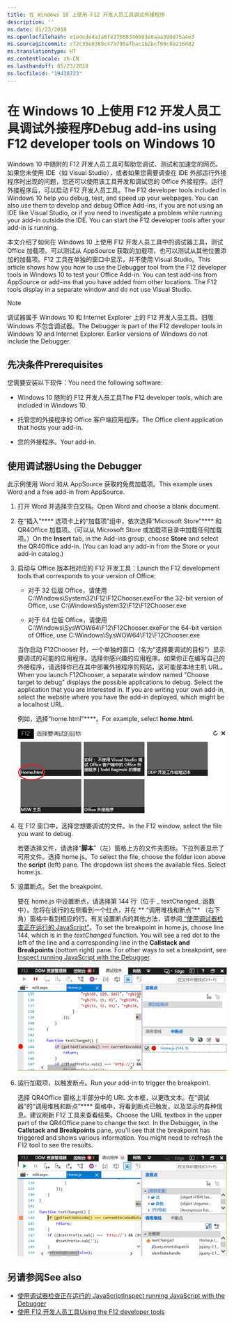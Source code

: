 ```yaml
---
title: 在 Windows 10 上使用 F12 开发人员工具调试外接程序
description: ''
ms.date: 01/23/2018
ms.openlocfilehash: e1e4cde4a1a0fe27058346b93e8aaa39dd75a4e3
ms.sourcegitcommit: c72c35e8389c47a795afbac1b2bcf98c8e216d82
ms.translationtype: HT
ms.contentlocale: zh-CN
ms.lasthandoff: 05/23/2018
ms.locfileid: "19438723"
---
```

# <a name="debug-add-ins-using-f12-developer-tools-on-windows-10"></a><span data-ttu-id="d8827-102">在 Windows 10 上使用 F12 开发人员工具调试外接程序</span><span class="sxs-lookup"><span data-stu-id="d8827-102">Debug add-ins using F12 developer tools on Windows 10</span></span>

<span data-ttu-id="d8827-p101">Windows 10 中随附的 F12 开发人员工具可帮助您调试、测试和加速您的网页。如果您未使用 IDE（如 Visual Studio），或者如果您需要调查在 IDE 外部运行外接程序时出现的问题，您还可以使用该工具开发和调试您的 Office 外接程序。运行外接程序后，可以启动 F12 开发人员工具。</span><span class="sxs-lookup"><span data-stu-id="d8827-p101">The F12 developer tools included in Windows 10 help you debug, test, and speed up your webpages. You can also use them to develop and debug Office Add-ins, if you are not using an IDE like Visual Studio, or if you need to investigate a problem while running your add-in outside the IDE. You can start the F12 developer tools after your add-in is running.</span></span>

<span data-ttu-id="d8827-p102">本文介绍了如何在 Windows 10 上使用 F12 开发人员工具中的调试器工具，测试 Office 加载项。可以测试从 AppSource 获取的加载项，也可以测试从其他位置添加的加载项。F12 工具在单独的窗口中显示，并不使用 Visual Studio。</span><span class="sxs-lookup"><span data-stu-id="d8827-p102">This article shows how you how to use the Debugger tool from the F12 developer tools in Windows 10 to test your Office Add-in. You can test add-ins from AppSource or add-ins that you have added from other locations. The F12 tools display in a separate window and do not use Visual Studio.</span></span>

> [!NOTE]
> <span data-ttu-id="d8827-p103">调试器属于 Windows 10 和 Internet Explorer 上的 F12 开发人员工具。旧版 Windows 不包含调试器。</span><span class="sxs-lookup"><span data-stu-id="d8827-p103">The Debugger is part of the F12 developer tools in Windows 10 and Internet Explorer. Earlier versions of Windows do not include the Debugger.</span></span> 

## <a name="prerequisites"></a><span data-ttu-id="d8827-111">先决条件</span><span class="sxs-lookup"><span data-stu-id="d8827-111">Prerequisites</span></span>

<span data-ttu-id="d8827-112">您需要安装以下软件：</span><span class="sxs-lookup"><span data-stu-id="d8827-112">You need the following software:</span></span>

- <span data-ttu-id="d8827-113">Windows 10 随附的 F12 开发人员工具</span><span class="sxs-lookup"><span data-stu-id="d8827-113">The F12 developer tools, which are included in Windows 10.</span></span> 
    
- <span data-ttu-id="d8827-114">托管您的外接程序的 Office 客户端应用程序。</span><span class="sxs-lookup"><span data-stu-id="d8827-114">The Office client application that hosts your add-in.</span></span> 
    
- <span data-ttu-id="d8827-115">您的外接程序。</span><span class="sxs-lookup"><span data-stu-id="d8827-115">Your add-in.</span></span> 

## <a name="using-the-debugger"></a><span data-ttu-id="d8827-116">使用调试器</span><span class="sxs-lookup"><span data-stu-id="d8827-116">Using the Debugger</span></span>

<span data-ttu-id="d8827-117">此示例使用 Word 和从 AppSource 获取的免费加载项。</span><span class="sxs-lookup"><span data-stu-id="d8827-117">This example uses Word and a free add-in from AppSource.</span></span>

1. <span data-ttu-id="d8827-118">打开 Word 并选择空白文档。</span><span class="sxs-lookup"><span data-stu-id="d8827-118">Open Word and choose a blank document.</span></span> 
    
2. <span data-ttu-id="d8827-p104">在“插入”**** 选项卡上的“加载项”组中，依次选择“Microsoft Store”**** 和 QR4Office 加载项。（可以从 Microsoft Store 或加载项目录中加载任何加载项。）</span><span class="sxs-lookup"><span data-stu-id="d8827-p104">On the **Insert** tab, in the Add-ins group, choose **Store** and select the QR4Office add-in. (You can load any add-in from the Store or your add-in catalog.)</span></span>
    
3. <span data-ttu-id="d8827-121">启动与 Office 版本相对应的 F12 开发工具：</span><span class="sxs-lookup"><span data-stu-id="d8827-121">Launch the F12 development tools that corresponds to your version of Office:</span></span>
    
   - <span data-ttu-id="d8827-122">对于 32 位版 Office，请使用 C:\Windows\System32\F12\F12Chooser.exe</span><span class="sxs-lookup"><span data-stu-id="d8827-122">For the 32-bit version of Office, use C:\Windows\System32\F12\F12Chooser.exe</span></span>
    
   - <span data-ttu-id="d8827-123">对于 64 位版 Office，请使用 C:\Windows\SysWOW64\F12\F12Chooser.exe</span><span class="sxs-lookup"><span data-stu-id="d8827-123">For the 64-bit version of Office, use C:\Windows\SysWOW64\F12\F12Chooser.exe</span></span>
    
   <span data-ttu-id="d8827-p105">当你启动 F12Chooser 时，一个单独的窗口（名为“选择要调试的目标”）显示要调试的可能的应用程序。选择你感兴趣的应用程序。如果你正在编写自己的外接程序，请选择你已在其中部署外接程序的网站，这可能是本地主机 URL。</span><span class="sxs-lookup"><span data-stu-id="d8827-p105">When you launch F12Chooser, a separate window named "Choose target to debug" displays the possible applications to debug. Select the application that you are interested in. If you are writing your own add-in, select the website where you have the add-in deployed, which might be a localhost URL.</span></span> 
    
   <span data-ttu-id="d8827-127">例如，选择“home.html”****。</span><span class="sxs-lookup"><span data-stu-id="d8827-127">For example, select **home.html**.</span></span> 
    
   ![F12Chooser 屏幕，指向圈出的加载项](../images/choose-target-to-debug.png)

4. <span data-ttu-id="d8827-129">在 F12 窗口中，选择您想要调试的文件。</span><span class="sxs-lookup"><span data-stu-id="d8827-129">In the F12 window, select the file you want to debug.</span></span>
    
   <span data-ttu-id="d8827-p106">若要选择文件，请选择“**脚本**”（左）窗格上方的文件夹图标。下拉列表显示了可用文件。选择 home.js。</span><span class="sxs-lookup"><span data-stu-id="d8827-p106">To select the file, choose the folder icon above the  **script** (left) pane. The dropdown list shows the available files. Select home.js.</span></span>
    
5. <span data-ttu-id="d8827-133">设置断点。</span><span class="sxs-lookup"><span data-stu-id="d8827-133">Set the breakpoint.</span></span>
    
   <span data-ttu-id="d8827-p107">要在 home.js 中设置断点，请选择第 144 行（位于 _ textChanged_  函数中）。您将在该行的左侧看到一个红点，并在 ** “调用堆栈和断点”** （右下角）窗格中看到相应的行。有关设置断点的其他方法，请参阅[ “使用调试器检查正在运行的 JavaScript”](https://msdn.microsoft.com/library/dn255007%28v=vs.85%29.aspx)。</span><span class="sxs-lookup"><span data-stu-id="d8827-p107">To set the breakpoint in home.js, choose line 144, which is in the  _textChanged_ function. You will see a red dot to the left of the line and a corresponding line in the **Callstack and Breakpoints** (bottom right) pane. For other ways to set a breakpoint, see [Inspect running JavaScript with the Debugger](https://msdn.microsoft.com/library/dn255007%28v=vs.85%29.aspx).</span></span> 
    
   ![断点位于 home.js 文件中的调试程序](../images/debugger-home-js-02.png)

6. <span data-ttu-id="d8827-138">运行加载项，以触发断点。</span><span class="sxs-lookup"><span data-stu-id="d8827-138">Run your add-in to trigger the breakpoint.</span></span>
    
   <span data-ttu-id="d8827-p108">选择 QR4Office 窗格上半部分中的 URL 文本框，以更改文本。在“调试器”的“调用堆栈和断点”**** 窗格中，将看到断点已触发，以及显示的各种信息。建议刷新 F12 工具来查看结果。</span><span class="sxs-lookup"><span data-stu-id="d8827-p108">Choose the URL textbox in the upper part of the QR4Office pane to change the text. In the Debugger, in the **Callstack and Breakpoints** pane, you'll see that the breakpoint has triggered and shows various information. You might need to refresh the F12 tool to see the results.</span></span>
    
   ![调试器，包含已触发的断点生成的结果](../images/debugger-home-js-01.png)


## <a name="see-also"></a><span data-ttu-id="d8827-143">另请参阅</span><span class="sxs-lookup"><span data-stu-id="d8827-143">See also</span></span>

- [<span data-ttu-id="d8827-144">使用调试器检查正在运行的 JavaScript</span><span class="sxs-lookup"><span data-stu-id="d8827-144">Inspect running JavaScript with the Debugger</span></span>](https://msdn.microsoft.com/library/dn255007%28v=vs.85%29.aspx)
- [<span data-ttu-id="d8827-145">使用 F12 开发人员工具</span><span class="sxs-lookup"><span data-stu-id="d8827-145">Using the F12 developer tools</span></span>](https://msdn.microsoft.com/en-us/library/bg182326%28v=vs.85%29.aspx)
    
